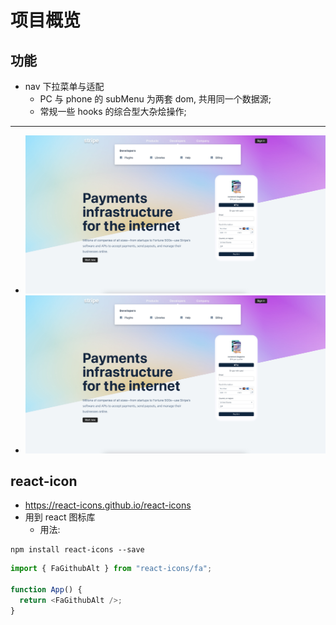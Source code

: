 # 项目概览

## 功能

- nav 下拉菜单与适配
  - PC 与 phone 的 subMenu 为两套 dom, 共用同一个数据源;
  - 常规一些 hooks 的综合型大杂烩操作;

---

- ![视觉](./public/main.png "SubMenu PC")
- ![视觉](./public/main.png "SubMenu Phone")

## react-icon

- https://react-icons.github.io/react-icons
- 用到 react 图标库
  - 用法:

```
npm install react-icons --save
```

```js
import { FaGithubAlt } from "react-icons/fa";

function App() {
  return <FaGithubAlt />;
}
```
